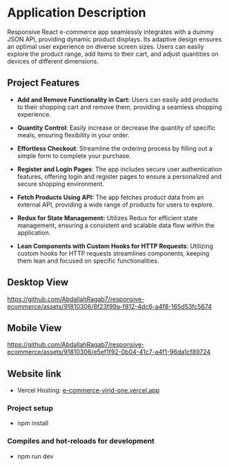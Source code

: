 # Application Description
Responsive React e-commerce app seamlessly integrates with a dummy JSON API, providing dynamic product displays. Its adaptive design ensures an optimal user experience on diverse screen sizes. Users can easily explore the product range, add items to their cart, and adjust quantities on devices of different dimensions.

## Project Features
- **Add and Remove Functionality in Cart:** Users can easily add products to their shopping cart and remove them, providing a seamless shopping experience.

- **Quantity Control**: Easily increase or decrease the quantity of specific meals, ensuring flexibility in your order.

- **Effortless Checkout**: Streamline the ordering process by filling out a simple form to complete your purchase.

- **Register and Login Pages**: The app includes secure user authentication features, offering login and register pages to ensure a personalized and secure shopping environment.
  
- **Fetch Products Using API:** The app fetches product data from an external API, providing a wide range of products for users to explore.

- **Redux for State Management:** Utilizes Redux for efficient state management, ensuring a consistent and scalable data flow within the application.

- **Lean Components with Custom Hooks for HTTP Requests**: Utilizing custom hooks for HTTP requests streamlines components, keeping them lean and focused on specific functionalities.

## Desktop View
https://github.com/AbdallahRagab7/responsive-ecommerce/assets/91810306/8f23f99a-f812-4dc6-a4f8-165d53fc5674



## Mobile View
https://github.com/AbdallahRagab7/responsive-ecommerce/assets/91810306/e5ef1f92-0b04-41c7-a4f1-96da1cf89724




## Website link <a name = "link"></a>
- Vercel Hosting: [e-commerce-virid-one.vercel.app](https://e-commerce-virid-one.vercel.app/)

### Project setup <a name = "Project-setup"></a>
- npm install

### Compiles and hot-reloads for development <a name = "Compiles-and-hot-reloads-for-development"></a>
- npm run dev

   
